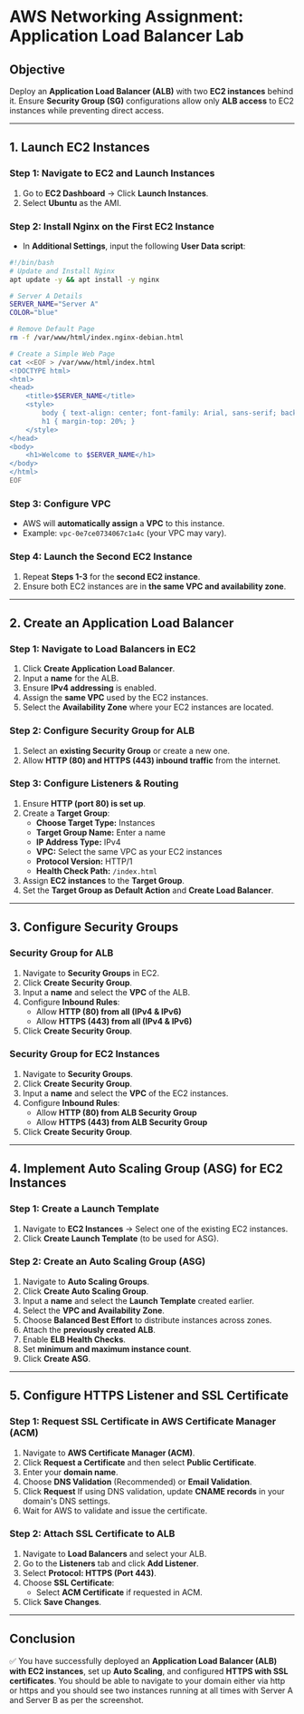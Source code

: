 
# AWS Networking Assignment: Application Load Balancer Lab

## Objective
Deploy an **Application Load Balancer (ALB)** with two **EC2 instances** behind it. Ensure **Security Group (SG)** configurations allow only **ALB access** to EC2 instances while preventing direct access.

---

## **1. Launch EC2 Instances**

### **Step 1: Navigate to EC2 and Launch Instances**
1. Go to **EC2 Dashboard** → Click **Launch Instances**.
2. Select **Ubuntu** as the AMI.

### **Step 2: Install Nginx on the First EC2 Instance**
- In **Additional Settings**, input the following **User Data script**:

```bash
#!/bin/bash
# Update and Install Nginx
apt update -y && apt install -y nginx

# Server A Details
SERVER_NAME="Server A"
COLOR="blue"

# Remove Default Page
rm -f /var/www/html/index.nginx-debian.html

# Create a Simple Web Page
cat <<EOF > /var/www/html/index.html
<!DOCTYPE html>
<html>
<head>
    <title>$SERVER_NAME</title>
    <style>
        body { text-align: center; font-family: Arial, sans-serif; background-color: $COLOR; color: white; }
        h1 { margin-top: 20%; }
    </style>
</head>
<body>
    <h1>Welcome to $SERVER_NAME</h1>
</body>
</html>
EOF
```

### **Step 3: Configure VPC**
- AWS will **automatically assign** a **VPC** to this instance.
- Example: `vpc-0e7ce0734067c1a4c` (your VPC may vary).

### **Step 4: Launch the Second EC2 Instance**
1. Repeat **Steps 1-3** for the **second EC2 instance**.
2. Ensure both EC2 instances are in **the same VPC and availability zone**.

---

## **2. Create an Application Load Balancer**

### **Step 1: Navigate to Load Balancers in EC2**
1. Click **Create Application Load Balancer**.
2. Input a **name** for the ALB.
3. Ensure **IPv4 addressing** is enabled.
4. Assign the **same VPC** used by the EC2 instances.
5. Select the **Availability Zone** where your EC2 instances are located.

### **Step 2: Configure Security Group for ALB**
1. Select an **existing Security Group** or create a new one.
2. Allow **HTTP (80) and HTTPS (443) inbound traffic** from the internet.

### **Step 3: Configure Listeners & Routing**
1. Ensure **HTTP (port 80) is set up**.
2. Create a **Target Group**:
   - **Choose Target Type:** Instances
   - **Target Group Name:** Enter a name
   - **IP Address Type:** IPv4
   - **VPC:** Select the same VPC as your EC2 instances
   - **Protocol Version:** HTTP/1
   - **Health Check Path:** `/index.html`
3. Assign **EC2 instances** to the **Target Group**.
4. Set the **Target Group as Default Action** and **Create Load Balancer**.

---

## **3. Configure Security Groups**

### **Security Group for ALB**
1. Navigate to **Security Groups** in EC2.
2. Click **Create Security Group**.
3. Input a **name** and select the **VPC** of the ALB.
4. Configure **Inbound Rules**:
   - Allow **HTTP (80) from all (IPv4 & IPv6)**
   - Allow **HTTPS (443) from all (IPv4 & IPv6)**
5. Click **Create Security Group**.

### **Security Group for EC2 Instances**
1. Navigate to **Security Groups**.
2. Click **Create Security Group**.
3. Input a **name** and select the **VPC** of the EC2 instances.
4. Configure **Inbound Rules**:
   - Allow **HTTP (80) from ALB Security Group**
   - Allow **HTTPS (443) from ALB Security Group**
5. Click **Create Security Group**.

---

## **4. Implement Auto Scaling Group (ASG) for EC2 Instances**

### **Step 1: Create a Launch Template**
1. Navigate to **EC2 Instances** → Select one of the existing EC2 instances.
2. Click **Create Launch Template** (to be used for ASG).

### **Step 2: Create an Auto Scaling Group (ASG)**
1. Navigate to **Auto Scaling Groups**.
2. Click **Create Auto Scaling Group**.
3. Input a **name** and select the **Launch Template** created earlier.
4. Select the **VPC and Availability Zone**.
5. Choose **Balanced Best Effort** to distribute instances across zones.
6. Attach the **previously created ALB**.
7. Enable **ELB Health Checks**.
8. Set **minimum and maximum instance count**.
9. Click **Create ASG**.

---

## **5. Configure HTTPS Listener and SSL Certificate**

### **Step 1: Request SSL Certificate in AWS Certificate Manager (ACM)**
1. Navigate to **AWS Certificate Manager (ACM)**.
2. Click **Request a Certificate** and then select **Public Certificate**.
3. Enter your **domain name**.
4. Choose **DNS Validation** (Recommended) or **Email Validation**.
5. Click **Request** If using DNS validation, update **CNAME records** in your domain's DNS settings.
6. Wait for AWS to validate and issue the certificate.

### **Step 2: Attach SSL Certificate to ALB**
1. Navigate to **Load Balancers** and select your ALB.
2. Go to the **Listeners** tab and click **Add Listener**.
3. Select **Protocol: HTTPS (Port 443)**.
4. Choose **SSL Certificate**:
   - Select **ACM Certificate** if requested in ACM.
5. Click **Save Changes**.

---

## **Conclusion**
✅ You have successfully deployed an **Application Load Balancer (ALB) with EC2 instances**, set up **Auto Scaling**, and configured **HTTPS with SSL certificates**. You should be able to navigate to your domain either via http or https and you should see two instances running at all times with Server A and Server B as per the screenshot.



